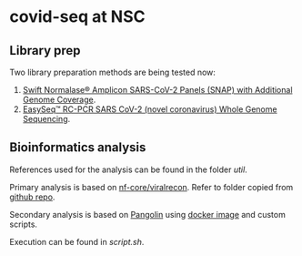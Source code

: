 # covid-seq at NSC

## Library prep

Two library preparation methods are being tested now:

1. [Swift Normalase® Amplicon SARS-CoV-2 Panels (SNAP) with Additional Genome Coverage](https://swiftbiosci.com/swif-normalase-amplicon-sars-cov-2-panels/).  
2. [EasySeq™ RC-PCR SARS CoV-2 (novel coronavirus) Whole Genome Sequencing](https://www.nimagen.com/covid19).

## Bioinformatics analysis

References used for the analysis can be found in the folder _util_.
  
Primary analysis is based on [nf-core/viralrecon](https://nf-co.re/viralrecon/1.1.0). Refer to folder <viralrecon> copied from [github repo](https://github.com/nf-core/viralrecon).
  
Secondary analysis is based on [Pangolin](https://cov-lineages.org/) using [docker image](https://hub.docker.com/r/staphb/pangolin) and custom scripts.

Execution can be found in _script.sh_.
